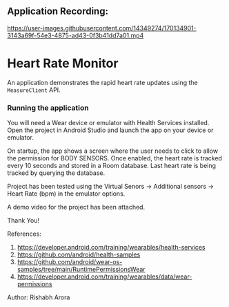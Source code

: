 ## Application Recording:

https://user-images.githubusercontent.com/14349274/170134901-3143a69f-54e3-4875-ad43-0f3b41dd7a01.mp4


# Heart Rate Monitor

An application demonstrates the rapid heart rate updates using the `MeasureClient`
API.

### Running the application

You will need a Wear device or emulator with Health Services installed. Open the project in Android
Studio and launch the app on your device or emulator.

On startup, the app shows a screen where the user needs to click to allow the permission for BODY
SENSORS. Once enabled, the heart rate is tracked every 10 seconds and stored in a Room database.
Last heart rate is being tracked by querying the database.

Project has been tested using the Virtual Senors -> Additional sensors -> Heart Rate (bpm) in the
emulator options.

A demo video for the project has been attached.

Thank You!

References:

1. https://developer.android.com/training/wearables/health-services
2. https://github.com/android/health-samples
3. https://github.com/android/wear-os-samples/tree/main/RuntimePermissionsWear
4. https://developer.android.com/training/wearables/data/wear-permissions

Author: Rishabh Arora


